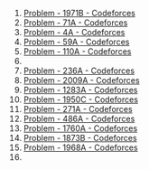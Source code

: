 
1. [Problem - 1971B - Codeforces](https://codeforces.com/problemset/problem/1971/B)
2. [Problem - 71A - Codeforces](https://codeforces.com/problemset/problem/71/A)
3. [Problem - 4A - Codeforces](https://codeforces.com/problemset/problem/4/A)
4. [Problem - 59A - Codeforces](https://codeforces.com/problemset/problem/59/A)
5. [Problem - 110A - Codeforces](https://codeforces.com/problemset/problem/110/A)
6. 
7. [Problem - 236A - Codeforces](https://codeforces.com/problemset/problem/236/A)
8. [Problem - 2009A - Codeforces](https://codeforces.com/problemset/problem/2009/A)
9. [Problem - 1283A - Codeforces](https://codeforces.com/problemset/problem/1283/A)
10. [Problem - 1950C - Codeforces](https://codeforces.com/problemset/problem/1950/C)
11. [Problem - 271A - Codeforces](https://codeforces.com/problemset/problem/271/A)
12. [Problem - 486A - Codeforces](https://codeforces.com/problemset/problem/486/A)
13. [Problem - 1760A - Codeforces](https://codeforces.com/problemset/problem/1760/A)
14. [Problem - 1873B - Codeforces](https://codeforces.com/problemset/problem/1873/B)
15. [Problem - 1968A - Codeforces](https://codeforces.com/problemset/problem/1968/A)
16. 


